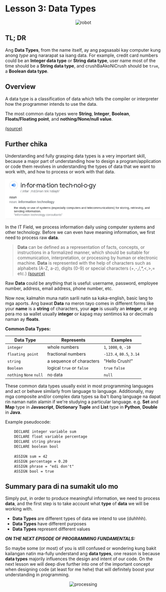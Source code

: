 Lesson 3: Data Types
====================

<p align="center">
	<img src="https://media.giphy.com/media/YjdrobuxYU3aVqBO7a/giphy.gif" alt="robot">
</p>


## TL; DR
Ang **Data Types**, from the name itself, ay ang pagsasabi kay computer kung anong *type* ang nararapat sa isang data. For example, credit card numbers could be an **Integer data type** or **String data type**, user name most of the time should be a **String data type**, and crushBaAkoNiCrush should be `true`, a **Boolean data type**.

## Overview
A data type is a classification of data which tells the compiler or interpreter how the programmer intends to use the data.

The most common data types were **String**, **Integer**, **Boolean**, **Floats/Floating point**, and **nothing/None/null value**.

[(source)](https://press.rebus.community/programmingfundamentals/chapter/data-types/)

## Further chika
Understanding and fully grasping data types is a very important skill, because a major part of understanding how to design a program/application or code them revolves in understanding the types of data that we want to work with, and how to process or work with that data.

![it-meaning](./images/it-meaning.png)

In the IT Field, we process information daily using computer systems and other technology. Before we can even have meaning information, we first need to process raw **data**.
>**Data** can be defined as a representation of facts, concepts, or instructions in a formalized manner, which should be suitable for communication, interpretation, or processing by human or electronic machine.
>**Data** is represented with the help of characters such as alphabets (A-Z, a-z), digits (0-9) or special characters (+,-,/,*,<,>,= etc.) [(source)](https://www.tutorialspoint.com/computer_fundamentals/computer_data.htm)

Raw **Data** could be anything that is useful: username, password, employee number, address, email address, phone number, etc.

Now now, kalmahin muna natin sarili natin sa kaka-english, basic lang to mga aports. Ang bawat **Data** na meron tayo comes in different forms like your **name** is a **string** of characters, your **age** is usually an **integer**, or ang pera mo sa wallet usually **integer** or kapag may sentimos ka or decimals naman ay **floats**.

**Common Data Types:**

| Data Type | Represents | Examples |
| --------- | ---------- | -------- |
| `integer` | whole numbers | `1`, `1000`, `0`, `-10` |
| `floating point` | fractional numbers | `-123.4`, `80.5`, `3.14` |
| `string` | a sequence of characters | "Hello Crush!" |
| `Boolean` | logical `true` or `false` | `true` `false` |
| `nothing` `None` `null` | no data | `null` |


These common data types usually exist in most programming languages and act or behave similarly from language to language. Additionally, may mga composite and/or complex data types sa iba't ibang language na dapat rin naman natin alamin if we're studying a particular language. e.g. **Set** and **Map** type in **Javascript**, **Dictionary** **Tuple** and **List** type in **Python**, **Double** in **Java**.

Example pseudocode:

```
	DECLARE integer variable sum
	DECLARE float variable percentage
	DECLARE string phrase
	DECLARE boolean bool
	
	ASSIGN sum = 42
	ASSIGN percentage = 0.20
	ASSIGN phrase = "edi don't"
	ASSIGN bool = true
```

## Summary para di na sumakit ulo mo
Simply put, in order to produce meaningful information, we need to process **data**, and the first step is to take account what **type** of **data** we will be working with.

- **Data Types**  are different types of data we intend to use (duhhhh).
- **Data Types** have different purposes
- **Data Types** represent different values

***ON THE NEXT EPISODE OF PROGRAMMING FUNDAMENTALS:***

So maybe some (or most) of you is still confused or wondering kung bakit kailangan natin ma-fully understand ang **data types**, one reason is because **data types** majorily influences the design and intent of our code. On the next lesson we will deep dive further into one of the important concept when designing code (at least for me hehe) that will definitely boost your understanding in programming.

<p align="center">
	<img src="https://media.giphy.com/media/l0ExvuzJGJNZJZ47S/giphy.gif" alt="processing">
</p>